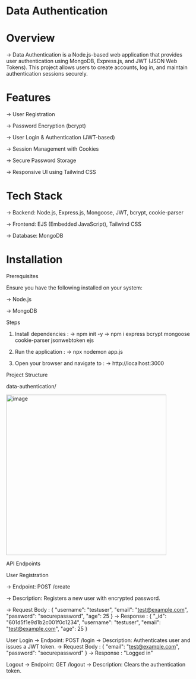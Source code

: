# Data Authentication

# Overview

  -> Data Authentication is a Node.js-based web application that provides user authentication using MongoDB,
     Express.js, and JWT (JSON Web Tokens). This project allows users to create accounts, log in, and maintain authentication sessions securely.

# Features

  -> User Registration

  -> Password Encryption (bcrypt)

  -> User Login & Authentication (JWT-based)

  -> Session Management with Cookies

  -> Secure Password Storage

  -> Responsive UI using Tailwind CSS

# Tech Stack

  -> Backend: Node.js, Express.js, Mongoose, JWT, bcrypt, cookie-parser

  -> Frontend: EJS (Embedded JavaScript), Tailwind CSS

  -> Database: MongoDB

# Installation

Prerequisites

Ensure you have the following installed on your system:

  -> Node.js

  -> MongoDB

Steps
1. Install dependencies :
   -> npm init -y
   -> npm i express bcrypt mongoose cookie-parser jsonwebtoken ejs
   
2. Run the application :
   -> npx nodemon app.js

3. Open your browser and navigate to :
   -> http://localhost:3000

Project Structure

data-authentication/

<img width="431" alt="image" src="https://github.com/user-attachments/assets/3a8bff0d-bfb5-49d8-8ea3-40988fc354a4" />

API Endpoints

User Registration

  -> Endpoint: POST /create

  -> Description: Registers a new user with encrypted password.

  -> Request Body :
    {
      "username": "testuser",
      "email": "test@example.com",
      "password": "securepassword",
      "age": 25
    }
  -> Response :
    {
      "_id": "601d5f1e9d1b2c001f0c1234",
      "username": "testuser",
      "email": "test@example.com",
      "age": 25
    }

User Login
  -> Endpoint: POST /login
  -> Description: Authenticates user and issues a JWT token.
  -> Request Body :
  {
    "email": "test@example.com",
    "password": "securepassword"
  }
  -> Response :
    "Logged in"
    
Logout
  -> Endpoint: GET /logout
  -> Description: Clears the authentication token.
